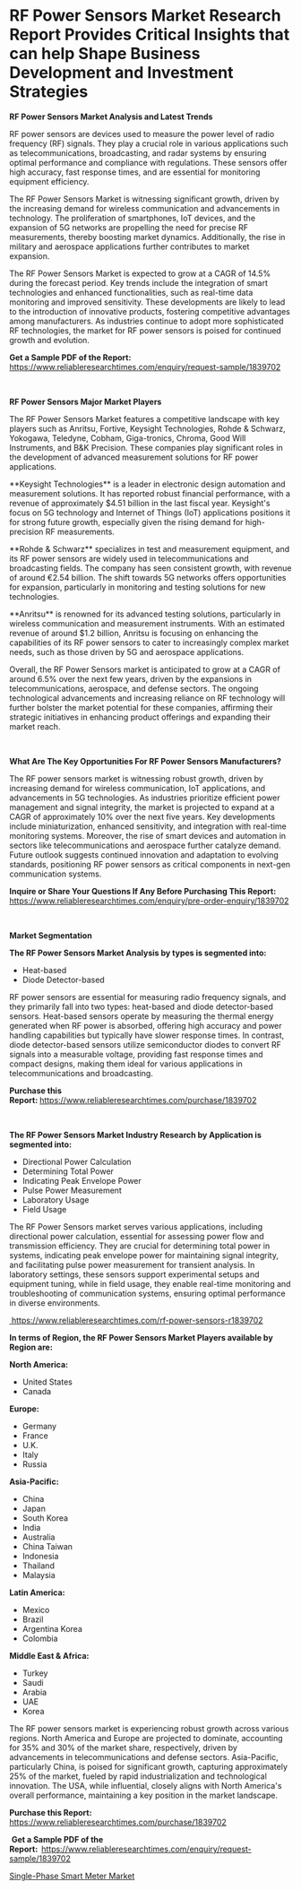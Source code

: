 <p><h1>RF Power Sensors Market Research Report Provides Critical Insights that can help Shape Business Development and Investment Strategies</h1></p><p><strong>RF Power Sensors Market Analysis and Latest Trends</strong></p>
<p><p>RF power sensors are devices used to measure the power level of radio frequency (RF) signals. They play a crucial role in various applications such as telecommunications, broadcasting, and radar systems by ensuring optimal performance and compliance with regulations. These sensors offer high accuracy, fast response times, and are essential for monitoring equipment efficiency.</p><p>The RF Power Sensors Market is witnessing significant growth, driven by the increasing demand for wireless communication and advancements in technology. The proliferation of smartphones, IoT devices, and the expansion of 5G networks are propelling the need for precise RF measurements, thereby boosting market dynamics. Additionally, the rise in military and aerospace applications further contributes to market expansion.</p><p>The RF Power Sensors Market is expected to grow at a CAGR of 14.5% during the forecast period. Key trends include the integration of smart technologies and enhanced functionalities, such as real-time data monitoring and improved sensitivity. These developments are likely to lead to the introduction of innovative products, fostering competitive advantages among manufacturers. As industries continue to adopt more sophisticated RF technologies, the market for RF power sensors is poised for continued growth and evolution.</p></p>
<p><strong>Get a Sample PDF of the Report:&nbsp;</strong> <a href="https://www.reliableresearchtimes.com/enquiry/request-sample/1839702?utm_campaign=2467&utm_medium=2&utm_source=Github&utm_content=ia&utm_term=28022025&utm_id=rf-power-sensors">https://www.reliableresearchtimes.com/enquiry/request-sample/1839702</a></p>
<p>&nbsp;</p>
<p><strong>RF Power Sensors Major Market Players</strong></p>
<p><p>The RF Power Sensors Market features a competitive landscape with key players such as Anritsu, Fortive, Keysight Technologies, Rohde & Schwarz, Yokogawa, Teledyne, Cobham, Giga-tronics, Chroma, Good Will Instruments, and B&K Precision. These companies play significant roles in the development of advanced measurement solutions for RF power applications.</p><p>**Keysight Technologies** is a leader in electronic design automation and measurement solutions. It has reported robust financial performance, with a revenue of approximately $4.51 billion in the last fiscal year. Keysight's focus on 5G technology and Internet of Things (IoT) applications positions it for strong future growth, especially given the rising demand for high-precision RF measurements.</p><p>**Rohde & Schwarz** specializes in test and measurement equipment, and its RF power sensors are widely used in telecommunications and broadcasting fields. The company has seen consistent growth, with revenue of around €2.54 billion. The shift towards 5G networks offers opportunities for expansion, particularly in monitoring and testing solutions for new technologies.</p><p>**Anritsu** is renowned for its advanced testing solutions, particularly in wireless communication and measurement instruments. With an estimated revenue of around $1.2 billion, Anritsu is focusing on enhancing the capabilities of its RF power sensors to cater to increasingly complex market needs, such as those driven by 5G and aerospace applications.</p><p>Overall, the RF Power Sensors market is anticipated to grow at a CAGR of around 6.5% over the next few years, driven by the expansions in telecommunications, aerospace, and defense sectors. The ongoing technological advancements and increasing reliance on RF technology will further bolster the market potential for these companies, affirming their strategic initiatives in enhancing product offerings and expanding their market reach.</p></p>
<p>&nbsp;</p>
<p><strong>What Are The Key Opportunities For RF Power Sensors Manufacturers?</strong></p>
<p><p>The RF power sensors market is witnessing robust growth, driven by increasing demand for wireless communication, IoT applications, and advancements in 5G technologies. As industries prioritize efficient power management and signal integrity, the market is projected to expand at a CAGR of approximately 10% over the next five years. Key developments include miniaturization, enhanced sensitivity, and integration with real-time monitoring systems. Moreover, the rise of smart devices and automation in sectors like telecommunications and aerospace further catalyze demand. Future outlook suggests continued innovation and adaptation to evolving standards, positioning RF power sensors as critical components in next-gen communication systems.</p></p>
<p><strong>Inquire or Share Your Questions If Any Before Purchasing This Report:</strong> <a href="https://www.reliableresearchtimes.com/enquiry/pre-order-enquiry/1839702?utm_campaign=2467&utm_medium=2&utm_source=Github&utm_content=ia&utm_term=28022025&utm_id=rf-power-sensors">https://www.reliableresearchtimes.com/enquiry/pre-order-enquiry/1839702</a></p>
<p>&nbsp;</p>
<p><strong>Market Segmentation</strong></p>
<p><strong>The RF Power Sensors Market Analysis by types is segmented into:</strong></p>
<p><ul><li>Heat-based</li><li>Diode Detector-based</li></ul></p>
<p><p>RF power sensors are essential for measuring radio frequency signals, and they primarily fall into two types: heat-based and diode detector-based sensors. Heat-based sensors operate by measuring the thermal energy generated when RF power is absorbed, offering high accuracy and power handling capabilities but typically have slower response times. In contrast, diode detector-based sensors utilize semiconductor diodes to convert RF signals into a measurable voltage, providing fast response times and compact designs, making them ideal for various applications in telecommunications and broadcasting.</p></p>
<p><strong>Purchase this Report:&nbsp;</strong><a href="https://www.reliableresearchtimes.com/purchase/1839702?utm_campaign=2467&utm_medium=2&utm_source=Github&utm_content=ia&utm_term=28022025&utm_id=rf-power-sensors">https://www.reliableresearchtimes.com/purchase/1839702</a></p>
<p>&nbsp;</p>
<p><strong>The RF Power Sensors Market Industry Research by Application is segmented into:</strong></p>
<p><ul><li>Directional Power Calculation</li><li>Determining Total Power</li><li>Indicating Peak Envelope Power</li><li>Pulse Power Measurement</li><li>Laboratory Usage</li><li>Field Usage</li></ul></p>
<p><p>The RF Power Sensors market serves various applications, including directional power calculation, essential for assessing power flow and transmission efficiency. They are crucial for determining total power in systems, indicating peak envelope power for maintaining signal integrity, and facilitating pulse power measurement for transient analysis. In laboratory settings, these sensors support experimental setups and equipment tuning, while in field usage, they enable real-time monitoring and troubleshooting of communication systems, ensuring optimal performance in diverse environments.</p></p>
<p><a href="https://www.reliableresearchtimes.com/rf-power-sensors-r1839702?utm_campaign=2467&utm_medium=2&utm_source=Github&utm_content=ia&utm_term=28022025&utm_id=rf-power-sensors">&nbsp;https://www.reliableresearchtimes.com/rf-power-sensors-r1839702</a></p>
<p><strong>In terms of Region, the RF Power Sensors Market Players available by Region are:</strong></p>
<p>
    <p> <strong> North America: </strong>
        <ul>
            <li>United States</li>
            <li>Canada</li>
        </ul>
        </p> 
    <p> <strong> Europe: </strong>
        <ul>
            <li>Germany</li>
            <li>France</li>
            <li>U.K.</li>
            <li>Italy</li>
            <li>Russia</li>
        </ul>
        </p> 
    <p> <strong> Asia-Pacific: </strong>
        <ul>
            <li>China</li>
            <li>Japan</li>
            <li>South Korea</li>
            <li>India</li>
            <li>Australia</li>
            <li>China Taiwan</li>
            <li>Indonesia</li>
            <li>Thailand</li>
            <li>Malaysia</li>
        </ul>
        </p> 
    <p> <strong> Latin America: </strong>
        <ul>
            <li>Mexico</li>
            <li>Brazil</li>
            <li>Argentina Korea</li>
            <li>Colombia</li>
        </ul>
        </p> 
    <p> <strong> Middle East & Africa: </strong>
        <ul>
            <li>Turkey</li>
            <li>Saudi</li>
            <li>Arabia</li>
            <li>UAE</li>
            <li>Korea</li>
        </ul>
    </p>
    </p>
<p><p>The RF power sensors market is experiencing robust growth across various regions. North America and Europe are projected to dominate, accounting for 35% and 30% of the market share, respectively, driven by advancements in telecommunications and defense sectors. Asia-Pacific, particularly China, is poised for significant growth, capturing approximately 25% of the market, fueled by rapid industrialization and technological innovation. The USA, while influential, closely aligns with North America's overall performance, maintaining a key position in the market landscape.</p></p>
<p><strong>Purchase this Report: </strong><a href="https://www.reliableresearchtimes.com/purchase/1839702?utm_campaign=2467&utm_medium=2&utm_source=Github&utm_content=ia&utm_term=28022025&utm_id=rf-power-sensors">https://www.reliableresearchtimes.com/purchase/1839702</a></p>
<p>&nbsp;<strong>Get a Sample PDF of the Report:&nbsp;&nbsp;</strong><a href="https://www.reliableresearchtimes.com/enquiry/request-sample/1839702?utm_campaign=2467&utm_medium=2&utm_source=Github&utm_content=ia&utm_term=28022025&utm_id=rf-power-sensors">https://www.reliableresearchtimes.com/enquiry/request-sample/1839702</a></p>
<p><strong></strong></p>
<p><p><a href="https://github.com/ogbadujonito22/Market-Research-Report-List-1/blob/main/single-phase-smart-meter-market.md?utm_campaign=2467&utm_medium=2&utm_source=Github&utm_content=ia&utm_term=28022025&utm_id=rf-power-sensors">Single-Phase Smart Meter Market</a></p></p>